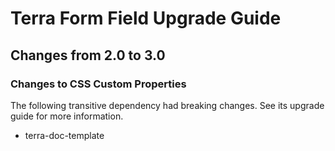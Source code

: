 # Terra Form Field Upgrade Guide

## Changes from 2.0 to 3.0

### Changes to CSS Custom Properties

The following transitive dependency had breaking changes. See its upgrade guide for more information.
* terra-doc-template
